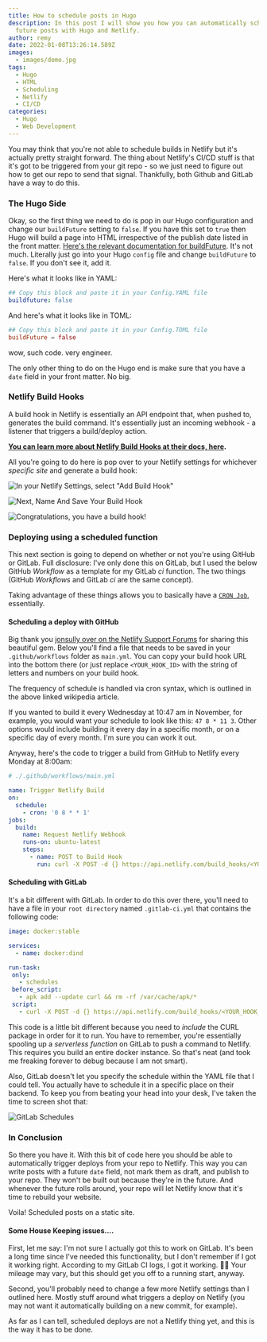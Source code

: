 ```yaml
---
title: How to schedule posts in Hugo
description: In this post I will show you how you can automatically schedule
  future posts with Hugo and Netlify.
author: remy
date: 2022-01-08T13:26:14.589Z
images:
  - images/demo.jpg
tags:
  - Hugo
  - HTML
  - Scheduling
  - Netlify
  - CI/CD
categories:
  - Hugo
  - Web Development
---
```

You may think that you're not able to schedule builds in Netlify but it's actually pretty straight forward. The thing about Netlify's CI/CD stuff is that it's got to be triggered from your git repo - so we just need to figure out how to get our repo to send that signal. Thankfully, both Github and GitLab have a way to do this. 

### The Hugo Side

Okay, so the first thing we need to do is pop in our Hugo configuration and change our `buildFuture` setting to `false`. If you have this set to `true` then Hugo will build a page into HTML irrespective of the publish date listed in the front matter. [Here's the relevant documentation for buildFuture](https://gohugo.io/getting-started/configuration/#buildfuture). It's not much. Literally just go into your Hugo `config` file and change `buildFuture` to `false`. If you don't see it, add it.

Here's what it looks like in YAML:

```yaml
## Copy this block and paste it in your Config.YAML file
buildfuture: false
```

And here's what it looks like in TOML:

```toml
## Copy this block and paste it in your Config.TOML file
buildFuture = false
```

wow, such code. very engineer.

The only other thing to do on the Hugo end is make sure that you have a `date` field in your front matter. No big.

### Netlify Build Hooks

A build hook in Netlify is essentially an API endpoint that, when pushed to, generates the build command. It's essentially just an incoming webhook - a listener that triggers a build/deploy action.

**[You can learn more about Netlify Build Hooks at their docs, here](https://docs.netlify.com/configure-builds/build-hooks/).**

All you're going to do here is pop over to your Netlify settings for whichever *specific site* and generate a build hook:

![In your Netlify Settings, select "Add Build Hook"](/images/add-build-hook.png)

![Next, Name And Save Your Build Hook](/images/naming-build-hook.png)

![Congratulations, you have a build hook!](/images/yay-build-hook.png)

### Deploying using a scheduled function

This next section is going to depend on whether or not you're using GitHub or GitLab. Full disclosure: I've only done this on GitLab, but I used the below GitHub *Workflow* as a template for my GitLab *ci* function. The two things (GitHub *Workflows* and GitLab *ci* are the same concept).

Taking advantage of these things allows you to basically have a [`CRON Job`](https://en.wikipedia.org/wiki/Cron), essentially. 

#### Scheduling a deploy with GitHub

Big thank you [jonsully over on the Netlify Support Forums](https://answers.netlify.com/t/scheduling-builds-and-deploys-with-netlify/2563/19) for sharing this beautiful gem. Below you'll find a file that needs to be saved in your `.github/workflows` folder as `main.yml`. You can copy your build hook URL into the bottom there (or just replace `<YOUR_HOOK_ID>` with the string of letters and numbers on your build hook. 

The frequency of schedule is handled via cron syntax, which is outlined in the above linked wikipedia article.

If you wanted to build it every Wednesday at 10:47 am in November, for example, you would want your schedule to look like this: `47 8 * 11 3`. Other options would include building it every day in a specific month, or on a specific day of every month. I'm sure you can work it out.

Anyway, here's the code to trigger a build from GitHub to Netlify every Monday at 8:00am:

```yaml
# ./.github/workflows/main.yml

name: Trigger Netlify Build
on:
  schedule:
    - cron: '0 8 * * 1'
jobs:
  build:
    name: Request Netlify Webhook
    runs-on: ubuntu-latest
    steps:
      - name: POST to Build Hook
        run: curl -X POST -d {} https://api.netlify.com/build_hooks/<YOUR_HOOK_ID>
```

#### Scheduling with GitLab

It's a bit different with GitLab. In order to do this over there, you'll need to have a file in your `root directory` named `.gitlab-ci.yml` that contains the following code:

```yaml
image: docker:stable

services:
  - name: docker:dind

run-task:
 only:
   - schedules
 before_script:
   - apk add --update curl && rm -rf /var/cache/apk/*
 script:
   - curl -X POST -d {} https://api.netlify.com/build_hooks/<YOUR_HOOK_ID>
```

This code is a little bit different because you need to *include* the CURL package in order for it to run. You have to remember, you're essentially spooling up a *serverless function* on GitLab to push a command to Netlify. This requires you build an entire docker instance. So that's neat (and took me freaking forever to debug because I am not smart).

Also, GitLab doesn't let you specify the schedule within the YAML file that I could tell. You actually have to schedule it in a specific place on their backend. To keep you from beating your head into your desk, I've taken the time to screen shot that:

![GitLab Schedules](/images/gitlab-schedules.png)

### In Conclusion

So there you have it. With this bit of code here you should be able to automatically trigger deploys from your repo to Netlify. This way you can write posts with a future `date` field, not mark them as draft, and publish to your repo. They won't be built out because they're in the future. And whenever the future rolls around, your repo will let Netlify know that it's time to rebuild your website.

Voila! Scheduled posts on a static site.

#### Some House Keeping issues....

First, let me say: I'm not sure I actually got this to work on GitLab. It's been a long time since I've needed this functionality, but I don't remember if I got it working right. According to my GitLab CI logs, I got it working. 🤷‍♂️ Your mileage may vary, but this should get you off to a running start, anyway.

Second, you'll probably need to change a few more Netlify settings than I outlined here. Mostly stuff around what triggers a deploy on Netlify (you may not want it automatically building on a new commit, for example). 

As far as I can tell, scheduled deploys are not a Netlify thing yet, and this is the way it has to be done.